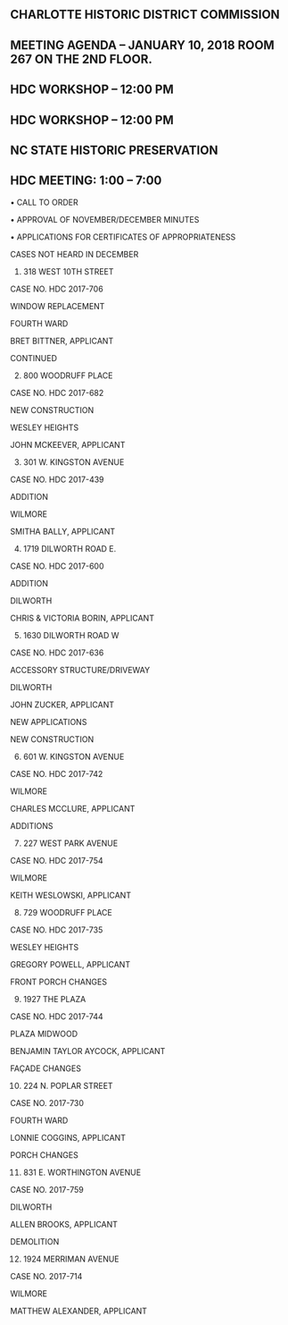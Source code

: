 ## CHARLOTTE HISTORIC DISTRICT COMMISSION

## MEETING AGENDA – JANUARY 10, 2018 ROOM 267 ON THE 2ND FLOOR.

## HDC WORKSHOP – 12:00 PM

## HDC WORKSHOP – 12:00 PM

## NC STATE HISTORIC PRESERVATION

## HDC MEETING: 1:00 – 7:00

• CALL TO ORDER

• APPROVAL OF NOVEMBER/DECEMBER MINUTES

• APPLICATIONS FOR CERTIFICATES OF APPROPRIATENESS

CASES NOT HEARD IN DECEMBER

1. 318 WEST 10TH STREET

CASE NO. HDC 2017-706

WINDOW REPLACEMENT

FOURTH WARD

BRET BITTNER, APPLICANT

CONTINUED

2. 800 WOODRUFF PLACE

CASE NO. HDC 2017-682

NEW CONSTRUCTION

WESLEY HEIGHTS

JOHN MCKEEVER, APPLICANT

3. 301 W. KINGSTON AVENUE

CASE NO. HDC 2017-439

ADDITION

WILMORE

SMITHA BALLY, APPLICANT

4. 1719 DILWORTH ROAD E.

CASE NO. HDC 2017-600

ADDITION

DILWORTH

CHRIS & VICTORIA BORIN, APPLICANT

5. 1630 DILWORTH ROAD W

CASE NO. HDC 2017-636

ACCESSORY STRUCTURE/DRIVEWAY

DILWORTH

JOHN ZUCKER, APPLICANT

NEW APPLICATIONS

NEW CONSTRUCTION

6. 601 W. KINGSTON AVENUE

CASE NO. HDC 2017-742

WILMORE

CHARLES MCCLURE, APPLICANT

ADDITIONS

7. 227 WEST PARK AVENUE

CASE NO. HDC 2017-754

WILMORE

KEITH WESLOWSKI, APPLICANT

8. 729 WOODRUFF PLACE

CASE NO. HDC 2017-735

WESLEY HEIGHTS

GREGORY POWELL, APPLICANT

FRONT PORCH CHANGES

9. 1927 THE PLAZA

CASE NO. HDC 2017-744

PLAZA MIDWOOD

BENJAMIN TAYLOR AYCOCK, APPLICANT

FAÇADE CHANGES

10. 224 N. POPLAR STREET

CASE NO. 2017-730

FOURTH WARD

LONNIE COGGINS, APPLICANT

PORCH CHANGES

11. 831 E. WORTHINGTON AVENUE

CASE NO. 2017-759

DILWORTH

ALLEN BROOKS, APPLICANT

DEMOLITION

12. 1924 MERRIMAN AVENUE

CASE NO. 2017-714

WILMORE

MATTHEW ALEXANDER, APPLICANT
